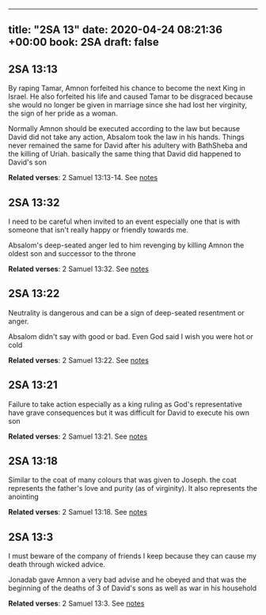 
---
title: "2SA 13"
date: 2020-04-24 08:21:36 +00:00
book: 2SA
draft: false
---

## 2SA 13:13

By raping Tamar, Amnon forfeited his chance to become the next King in Israel. He also forfeited his life and caused Tamar to be disgraced because she would no longer be given in marriage since she had lost her virginity, the sign of her pride as a woman.

Normally Amnon should be executed according to the law but because David did not take any action, Absalom took the law in his hands. Things never remained the same for David after his adultery with BathSheba and the killing of Uriah. basically the same thing that David did happened to David's son

**Related verses**: 2 Samuel 13:13-14. See [notes](https://my.bible.com/notes/3414670940109005526)


## 2SA 13:32

I need to be careful when invited to an event especially one that is with someone that isn't really happy or friendly towards me.

Absalom's deep-seated anger led to him revenging by killing Amnon the oldest son and successor to the throne

**Related verses**: 2 Samuel 13:32. See [notes](https://my.bible.com/notes/3414663917476766280)


## 2SA 13:22

Neutrality is dangerous and can be a sign of deep-seated resentment or anger.

Absalom didn't say with good or bad. Even God said I wish you were hot or cold

**Related verses**: 2 Samuel 13:22. See [notes](https://my.bible.com/notes/3414661210456187458)


## 2SA 13:21

Failure to take action especially as a king ruling as God's representative have grave consequences but it was difficult for David to execute his own son

**Related verses**: 2 Samuel 13:21. See [notes](https://my.bible.com/notes/3414657474522505769)


## 2SA 13:18

Similar to the coat of many colours that was given to Joseph. the coat represents the father's love and purity (as of virginity). It also represents the anointing

**Related verses**: 2 Samuel 13:18. See [notes](https://my.bible.com/notes/3414656496998015511)


## 2SA 13:3

I must beware of the company of friends I keep because they can cause my death through wicked advice.

Jonadab gave Amnon a very bad advise and he obeyed and that was the beginning of the deaths of 3 of David's sons as well as war in his household

**Related verses**: 2 Samuel 13:3. See [notes](https://my.bible.com/notes/3414652782371398130)

